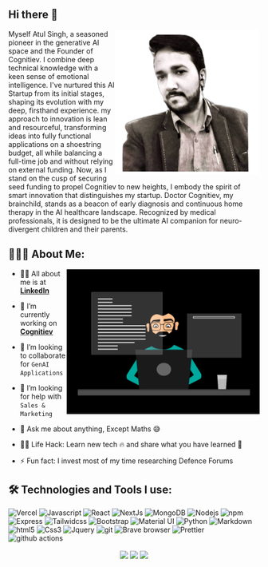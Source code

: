 ## Hi there 👋

<div align="center">
  <img src ="./AtulDp3_2.png" height="290px" align="right"  /> 
</div>
<p>
Myself Atul Singh, a seasoned pioneer in the generative AI space and the Founder of Cognitiev. I combine deep technical knowledge with a keen sense of emotional intelligence. I've nurtured this AI Startup from its initial stages, shaping its evolution with my deep, firsthand experience. my approach to innovation is lean and resourceful, transforming ideas into fully functional applications on a shoestring budget, all while balancing a full-time job and without relying on external funding. Now, as I stand on the cusp of securing seed funding to propel Cognitiev to new heights, I embody the spirit of smart innovation that distinguishes my startup. Doctor Cognitiev, my brainchild, stands as a beacon of early diagnosis and continuous home therapy in the AI healthcare landscape. Recognized by medical professionals, it is designed to be the ultimate AI companion for neuro-divergent children and their parents.
</p>

<!--
**crypticatul/crypticatul** is a ✨ _special_ ✨ repository because its `README.md` (this file) appears on my GitHub profile.

Here are some ideas to get you started:

- 🔭 I’m currently working on ...
- 🌱 I’m currently learning ...
- 👯 I’m looking to collaborate on ...
- 🤔 I’m looking for help with ...
- 💬 Ask me about ...
- 📫 How to reach me: ...
- 😄 Pronouns: ...
- ⚡ Fun fact: ...
-->

## 👨🏻‍💻 About Me:

<img  src="./thoughtworks-gif_dribbble.gif" height="290px" align="right" />


- 🙋‍♂️ All about me is at **[LinkedIn](https://www.linkedin.com/in/iamtheatul/)**

- 🔭 I’m currently working on **[Cognitiev](https://cognitiev.com/)**

- 👯 I’m looking to collaborate for `GenAI Applications`

- 🤔 I’m looking for help with `Sales & Marketing`

- 💬 Ask me about anything, Except Maths :sweat_smile:

- 👨‍💻 Life Hack: Learn new tech :fire: and share what you have learned :tada:

- ⚡ Fun fact: I invest most of my time researching Defence Forums

## 🛠️ Technologies and Tools I use:

<p>
<img alt="Vercel" src="https://img.shields.io/badge/-Vercel-430098?style=flat-square&logo=vercel&logoColor=white" height="25px"/>
<img alt="Javascript" src="https://img.shields.io/badge/JavaScript-323330?style=for-the-badge&logo=javascript&logoColor=F7DF1E"  height="25px"/>
<img alt="React" src="https://img.shields.io/badge/React-20232A?style=for-the-badge&logo=react&logoColor=61DAFB" height="25px"/>
<img alt="NextJs" src="https://img.shields.io/badge/Next-black?style=for-the-badge&logo=next.js&logoColor=white" height="25px"/>
<img alt="MongoDB" src="https://img.shields.io/badge/-MongoDB-13aa52?style=flat-square&logo=mongodb&logoColor=white"  height="25px"/>
<img alt="Nodejs" src="https://img.shields.io/badge/-Nodejs-43853d?style=flat-square&logo=Node.js&logoColor=white"  height="25px"/>
<img alt="npm" src="https://img.shields.io/badge/NPM-%23000000.svg?style=for-the-badge&logo=npm&logoColor=white" height="25px"/>
 <img alt="Express" src="https://img.shields.io/badge/express.js-%23404d59.svg?style=for-the-badge&logo=express&logoColor=%2361DAFB" height="25px"/>
<img alt="Tailwidcss" src="https://img.shields.io/badge/Tailwind_CSS-38B2AC?style=for-the-badge&logo=tailwind-css&logoColor=white" height="25px"/>
<img alt="Bootstrap" src="https://img.shields.io/badge/Bootstrap-563D7C?style=for-the-badge&logo=bootstrap&logoColor=white" height="25px"/>
<img alt="Material UI" src="https://img.shields.io/badge/Material--UI-0081CB?style=for-the-badge&logo=material-ui&logoColor=white" height="25px"/>
<img alt="Python" src="https://img.shields.io/badge/Python-14354C?style=for-the-badge&logo=python&logoColor=white" height="25px"/>
<img alt="Markdown" src="https://img.shields.io/badge/Markdown-000000?style=for-the-badge&logo=markdown&logoColor=white"  height="25px"/>
<img alt="html5" src="https://img.shields.io/badge/HTML5-E34F26?style=for-the-badge&logo=html5&logoColor=white" height="25px"/>
<img alt="Css3" src="https://img.shields.io/badge/CSS3-1572B6?style=for-the-badge&logo=css3&logoColor=white" height="25px"/>
<img alt="Jquery" src="https://img.shields.io/badge/jquery-%230769AD.svg?style=for-the-badge&logo=jquery&logoColor=white" height="25px"/>
<img alt="git" src="https://img.shields.io/badge/-Git-F05032?style=flat-square&logo=git&logoColor=white" height="25px"/>
<img alt="Brave browser" src="https://img.shields.io/badge/-Brave_Browser-FB542B?style=flat-square&logo=brave&logoColor=white" height="25px"/>
<img alt="Prettier" src="https://img.shields.io/badge/-Prettier-F7B93E?style=flat-square&logo=prettier&logoColor=white" height="25px"/>
 <img alt="github actions" src="https://img.shields.io/badge/-Github_Actions-2088FF?style=flat-square&logo=github-actions&logoColor=white" height="25px"/>
</p>

<div align="center">
  <img align="center" src="https://github-readme-stats-cognitiev.vercel.app/api?username=crypticatul&theme=tokyonight&show_icons=true&rank_icon=github&hide_border=true&count_private=true)" />
  <img align="center" src="https://github-readme-streak-stats.herokuapp.com/?user=crypticatul&theme=tokyonight&hide_border=true" />
  <img align="center" src="https://github-readme-stats-cognitiev.vercel.app/api/top-langs/?username=crypticatul&theme=tokyonight&show_icons=true&hide_border=true&layout=compact" />
</div>
